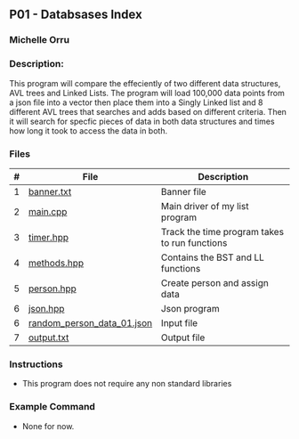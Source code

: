 ## P01 - Databsases Index
### Michelle Orru
### Description: 

This program will compare the effeciently of two different data structures, AVL trees and Linked Lists. The program will load 100,000 data points from a json file into a vector then place them into a Singly Linked list and 8 different AVL trees that searches and adds based on different criteria. Then it will search for specfic pieces of data in both data structures and times how long it took to access the data in both. 

### Files

|   #   | File     | Description                      |
| :---: | -------- | -------------------------------- |
|   1   | [banner.txt](https://github.com/michelle083/3013_Algorithms_Michelle/blob/main/Assignments/P01/banner.txt) | Banner file  |
|   2   | [main.cpp](https://github.com/michelle083/3013_Algorithms_Michelle/blob/main/Assignments/P01/main.cpp) | Main driver of my list program |
|   3   | [timer.hpp](https://github.com/michelle083/3013_Algorithms_Michelle/blob/main/Assignments/P01/timer.hpp)    | Track the time program takes to run functions |
|   4   | [methods.hpp](https://github.com/michelle083/3013_Algorithms_Michelle/blob/main/Assignments/P01/methods.hpp)    |  Contains the BST and LL functions  |
|   5   | [person.hpp](https://github.com/michelle083/3013_Algorithms_Michelle/blob/main/Assignments/P01/person.hpp)  | Create person and assign data |
|   6   | [json.hpp](https://github.com/michelle083/3013_Algorithms_Michelle/blob/main/Assignments/P01/json.hpp)  | Json program  |
|   6   | [random_person_data_01.json](https://github.com/michelle083/3013_Algorithms_Michelle/blob/main/Assignments/P01/random_person_data_01.json)  | Input file |
|   7   | [output.txt](https://github.com/michelle083/3013_Algorithms_Michelle/blob/main/Assignments/P01/output.txt) | Output file |

### Instructions

- This program does not require any non standard libraries

### Example Command

- None for now. 

